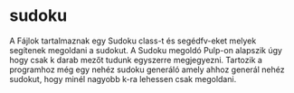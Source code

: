 # sudoku

A Fájlok tartalmaznak egy Sudoku class-t és segédfv-eket melyek segítenek megoldani a sudokut.
A Sudoku megoldó Pulp-on alapszik úgy hogy csak k darab mezőt tudunk egyszerre megjegyezni.
Tartozik a programhoz még egy nehéz sudoku generáló amely ahhoz generál nehéz sudokut, hogy minél nagyobb k-ra lehessen csak megoldani.
